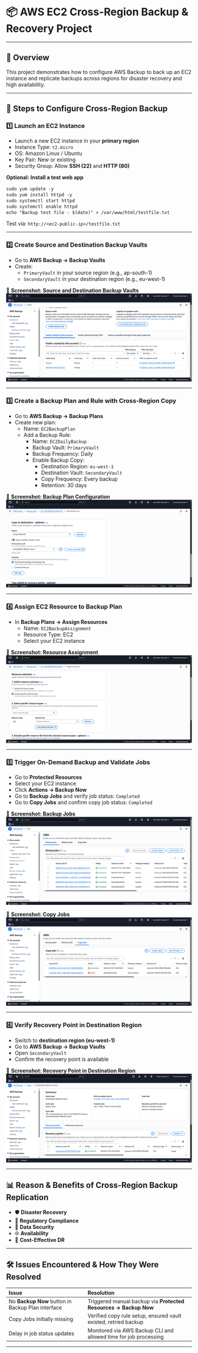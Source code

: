 
# 📦 AWS EC2 Cross-Region Backup & Recovery Project

---

## 📑 Overview

This project demonstrates how to configure AWS Backup to back up an EC2 instance and replicate backups across regions for disaster recovery and high availability.

---

## 📖 Steps to Configure Cross-Region Backup

### 1️⃣ Launch an EC2 Instance

- Launch a new EC2 instance in your **primary region**
- Instance Type: `t2.micro`
- OS: Amazon Linux / Ubuntu
- Key Pair: New or existing
- Security Group: Allow **SSH (22)** and **HTTP (80)**

**Optional: Install a test web app**
```
sudo yum update -y
sudo yum install httpd -y
sudo systemctl start httpd
sudo systemctl enable httpd
echo "Backup test file - $(date)" > /var/www/html/testfile.txt
```

Test via:
`http://<ec2-public-ip>/testfile.txt`

---

### 2️⃣ Create Source and Destination Backup Vaults

- Go to **AWS Backup → Backup Vaults**
- Create:
  - `PrimaryVault` in your source region (e.g., ap-south-1)
  - `SecondaryVault` in your destination region (e.g., eu-west-1)

📸 **Screenshot: Source and Destination Backup Vaults**
![Backup Vaults](screenshots/vaults.png)

---

### 3️⃣ Create a Backup Plan and Rule with Cross-Region Copy

- Go to **AWS Backup → Backup Plans**
- Create new plan:
  - Name: `EC2BackupPlan`
  - Add a Backup Rule:
    - Name: `EC2DailyBackup`
    - Backup Vault: `PrimaryVault`
    - Backup Frequency: Daily
    - Enable Backup Copy:
      - Destination Region: `eu-west-1`
      - Destination Vault: `SecondaryVault`
      - Copy Frequency: Every backup
      - Retention: 30 days

📸 **Screenshot: Backup Plan Configuration**
![Backup Plan](screenshots/backup-plan.png)

---

### 4️⃣ Assign EC2 Resource to Backup Plan

- In **Backup Plans → Assign Resources**
  - Name: `EC2BackupAssignment`
  - Resource Type: EC2
  - Select your EC2 instance

📸 **Screenshot: Resource Assignment**
![Resource Assignment](screenshots/resource-assignment.png)

---

### 5️⃣ Trigger On-Demand Backup and Validate Jobs

- Go to **Protected Resources**
- Select your EC2 instance
- Click **Actions → Backup Now**
- Go to **Backup Jobs** and verify job status: `Completed`
- Go to **Copy Jobs** and confirm copy job status: `Completed`

📸 **Screenshot: Backup Jobs**
![Backup Jobs](screenshots/backup-jobs.png)

📸 **Screenshot: Copy Jobs**
![Copy Jobs](screenshots/copy-jobs.png)

---

### 6️⃣ Verify Recovery Point in Destination Region

- Switch to **destination region (eu-west-1)**
- Go to **AWS Backup → Backup Vaults**
- Open `SecondaryVault`
- Confirm the recovery point is available

📸 **Screenshot: Recovery Point in Destination Region**
![Recovery Point](screenshots/recovery-point.png)

---

## 📊 Reason & Benefits of Cross-Region Backup Replication

- 🛡️ **Disaster Recovery**
- 📜 **Regulatory Compliance**
- 🔐 **Data Security**
- 🌐 **Availability**
- 💸 **Cost-Effective DR**

---

## 🛠️ Issues Encountered & How They Were Resolved

| Issue | Resolution |
|:--|:--|
| No **Backup Now** button in Backup Plan interface | Triggered manual backup via **Protected Resources → Backup Now** |
| Copy Jobs initially missing | Verified copy rule setup, ensured vault existed, retried backup |
| Delay in job status updates | Monitored via AWS Backup CLI and allowed time for job processing |

---
